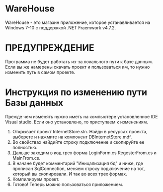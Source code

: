 # WareHouse
WareHouse - это магазин приложение, которое устанавливается на Windows 7-10 с поддержкой .NET Fraemwork v4.7.2.

# ПРЕДУПРЕЖДЕНИЕ
Программа не будет работать из-за локального пути к базе данным. Если вы же намерены скачать проект и пользоваться им, то нужно изменить путь в самом проекте.

# Инструкция по изменению пути Базы данных
Прежде чем изменять нужно иметь на компьютере установленное IDE Visual studio. 
Если оно установлено, то приступаем к изменениям.
1. Открывает проект InternetStore.sln. Найди в ресурсах проекта, выберете и нажмите на компонент DBInternetStore.mdf. 
2. Во свойствах найдийте строку подключение и скопируйте ее полностью.
3. Дальше заходим в код трех форма LoginForm.cs RegesterFrom.cs и MainFrom.cs.
4. В начане будет комментарий "Иницализация бд" и ниже, где прописан SqlConnection, меняем строку подключение на тот, который вы скопировали. И так во всех трех формах.
5. Компилируем проект.
6. Готово! Теперь можно пользоваться приложением.
